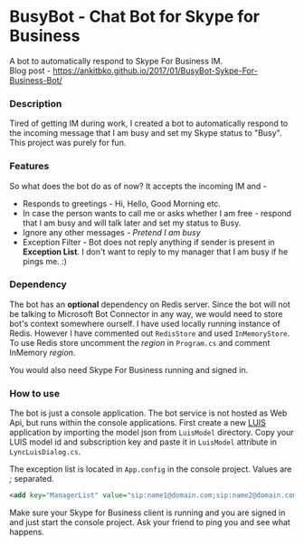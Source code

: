 # BusyBot - Chat Bot for Skype for Business
A bot to automatically respond to Skype For Business IM.  
Blog post - https://ankitbko.github.io/2017/01/BusyBot-Sykpe-For-Business-Bot/

### Description
Tired of getting IM during work, I created a bot to automatically respond to the incoming message that I am busy and set my Skype status to "Busy".
This project was purely for fun.

### Features

So what does the bot do as of now? It accepts the incoming IM and -

* Responds to greetings - Hi, Hello, Good Morning etc.
* In case the person wants to call me or asks whether I am free - respond that I am busy and will talk later and set my status to Busy.
* Ignore any other messages - *Pretend I am busy*
* Exception Filter - Bot does not reply anything if sender is present in **Exception List**. I don't want to reply to my manager that I am busy if he pings me. :)

### Dependency
The bot has an **optional** dependency on Redis server. Since the bot will not be talking to Microsoft Bot Connector in any way, we would need to store bot's context somewhere ourself. I have used locally running instance of Redis. However I have commented out `RedisStore` and used `InMemoryStore`. To use Redis store uncomment the *region* in `Program.cs` and comment InMemory *region*.

You would also need Skype For Business running and signed in.

### How to use

The bot is just a console application. The bot service is not hosted as Web Api, but runs within the console applications. 
First create a new [LUIS](https://www.luis.ai/) application by importing the model json from `LuisModel` directory. Copy your LUIS model id and subscription key and paste it in `LuisModel` attribute in `LyncLuisDialog.cs`.  


The exception list is located in `App.config` in the console project. Values are *;* separated. 

```xml
<add key="ManagerList" value="sip:name1@domain.com;sip:name2@domain.com"/>
```

Make sure your Skype for Business client is running and you are signed in and just start the console project. Ask your friend to ping you and see what happens.
